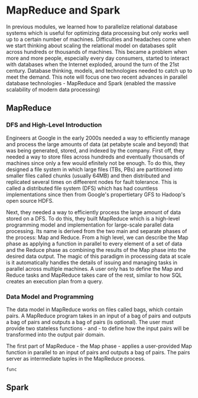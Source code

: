 # MapReduce and Spark

In previous modules, we learned how to parallelize relational database systems which is useful for optimizing data processing but only works well up to a certain number of machines. Difficulties and headaches come when we start thinking about scaling the relational model on databases split across hundreds or thousands of machines. This became a problem when more and more people, especially every day consumers, started to interact with databases when the Internet exploded, around the turn of the 21st century. Database thinking, models, and technologies needed to catch up to meet the demand. This note will focus one two recent advances in parallel database technologies - MapReduce and Spark (enabled the massive scalability of modern data processing)

## MapReduce

### DFS and High-Level Introduction

Engineers at Google in the early 2000s needed a way to efficiently manage and process the large amounts of data (at petabyte scale and beyond) that was being generated, stored, and indexed by the company. First off, they needed a way to store files across hundreds and eventually thousands of machines since only a few would efinitely not be enough. To do this, they designed a file system in which large files (TBs, PBs) are partitioned into smaller files called chunks (usually 64MB) and then distributed and replicated several times on diffeerent nodes for fault tolerance. This is called a distributed file system (DFS) which has had countless implementations since then from Google's propertietary GFS to Hadoop's open source HDFS. 

Next, they needed a way to efficiently process the large amount of data stored on a DFS. To do this, they built MapReduce which is a high-level programming model and implementation for large-scale parallel data processing. Its name is derived from the two main and separate phases of the process: Map and Reduce. From a high level, we can describe the Map phase as applying a function in parallel to every element of a set of data and the Reduce phase as combining the results of the Map phase into the desired data output. The magic of this paradigm in processing data at scale is it automatically handles the details of issuing and managing tasks in parallel across multiple machines. A user only has to define the Map and Reduce tasks and MapReduce takes care of the rest, similar to how SQL creates an execution plan from a query.

### Data Model and Programming

The data model in MapReduce works on files called bags, which contain pairs. A MapReduce program takes in an input of a bag of pairs and outputs a bag of pairs and outputs a bag of pairs (is optional). The user must provide two stateless functions - and - to define how the input pairs will be transformed into the output pair domain.

The first part of MapReduce - the Map phase - applies a user-provided Map function in parallel to an input of pairs and outputs a bag of pairs. The pairs server as intermediate tuples in the MapReduce process.

```spark
func
```

## Spark


